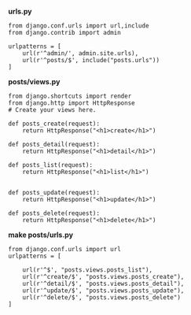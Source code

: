 **urls.py**

    from django.conf.urls import url,include
    from django.contrib import admin

    urlpatterns = [
        url(r'^admin/', admin.site.urls),
        url(r'^posts/$', include("posts.urls"))
    ]

**posts/views.py**


    from django.shortcuts import render
    from django.http import HttpResponse
    # Create your views here.

    def posts_create(request):
        return HttpResponse("<h1>create</h1>")

    def posts_detail(request):
        return HttpResponse("<h1>detail</h1>")

    def posts_list(request):
        return HttpResponse("<h1>list</h1>")


    def posts_update(request):
        return HttpResponse("<h1>update</h1>")

    def posts_delete(request):
        return HttpResponse("<h1>delete</h1>")




**make posts/urls.py**


    from django.conf.urls import url
    urlpatterns = [

        url(r'^$', "posts.views.posts_list"),
        url(r'^create/$', "posts.views.posts_create"),
        url(r'^detail/$', "posts.views.posts_detail"),
        url(r'^update/$', "posts.views.posts_update"),
        url(r'^delete/$', "posts.views.posts_delete")
    ]

